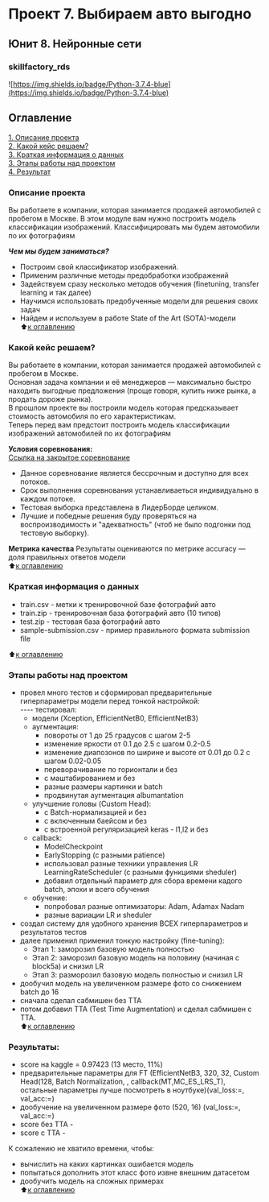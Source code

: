 # Проект 7. Выбираем авто выгодно  
## Юнит 8. Нейронные сети  
### skillfactory_rds  
![https://img.shields.io/badge/Python-3.7.4-blue](https://img.shields.io/badge/Python-3.7.4-blue)

## Оглавление  
[1. Описание проекта](https://github.com/alex-sokolov2011/skillfactory_rds/blob/master/module_7/README.md#Описание-проекта)  
[2. Какой кейс решаем?](https://github.com/alex-sokolov2011/skillfactory_rds/blob/master/module_7/README.md#Какой-кейс-решаем)  
[3. Краткая информация о данных](https://github.com/alex-sokolov2011/skillfactory_rds/blob/master/module_7/README.md#Краткая-информация-о-данных)  
[3. Этапы работы над проектом](https://github.com/alex-sokolov2011/skillfactory_rds/blob/master/module_7/README.md#Этапы-работы-над-проектом)  
[4. Результат](https://github.com/alex-sokolov2011/skillfactory_rds/blob/master/module_7/README.md#Результат)  

### Описание проекта  
Вы работаете в компании, которая занимается продажей автомобилей с пробегом в Москве. В этом модуле вам нужно построить модель классификации изображений. Классифицировать мы будем автомобили по их фотографиям  

***Чем мы будем заниматься?***  
- Построим свой классификатор изображений.
- Применим различные методы предобработки изображений
- Задействуем сразу несколько методов обучения (finetuning, transfer learning и так далее)
- Научимся использовать предобученные модели для решения своих задач
- Найдем и используем в работе State of the Art (SOTA)-модели  
:arrow_up:[к оглавлению](https://github.com/alex-sokolov2011/skillfactory_rds/blob/master/module_7/README.md#Оглавление)

### Какой кейс решаем?
Вы работаете в компании, которая занимается продажей автомобилей с пробегом в Москве.  
Основная задача компании и её менеджеров — максимально быстро находить выгодные предложения (проще говоря, купить ниже рынка, а продать дороже рынка).  
В прошлом проекте вы построили модель которая предсказывает стоимость автомобиля по его характеристикам.  
Теперь перед вам предстоит построить модель классификации изображений автомобилей по их фотографиям  

**Условия соревнования:**  
[Ссылка на закрытое соревнование](https://www.kaggle.com/c/sf-dl-car-classification)  
- Данное соревнование является бессрочным и доступно для всех потоков.
- Срок выполнения соревнования устанавливаеться индивидуально в каждом потоке.
- Тестовая выборка представлена в ЛидерБорде целиком.
- Лучшие и победные решения буду проверяться на воспроизводимость и "адекватность" (чтоб не было подгонки под тестовую выборку).

**Метрика качества**
Результаты оцениваются по метрике accuracy — доля правильных ответов модели  
:arrow_up:[к оглавлению](https://github.com/alex-sokolov2011/skillfactory_rds/blob/master/module_7/README.md#Оглавление)

### Краткая информация о данных
- train.csv - метки к тренировочной базе фотографий авто
- train.zip - тренировочная база фотографий авто (10 типов)
- test.zip - тестовая база фотографий авто
- sample-submission.csv - пример правильного формата submission file
  
:arrow_up:[к оглавлению](https://github.com/alex-sokolov2011/skillfactory_rds/blob/master/module_7/README.md#Оглавление)

### Этапы работы над проектом  

- провел много тестов и сформировал предварительные гиперпараметры модели перед тонкой настройкой:  
    ---- тестировал:
    - модели (Xception, EfficientNetB0, EfficientNetB3)
    - аугментация: 
      - повороты от 1 до 25 градусов с шагом 2-5
      - изменение яркости от 0.1 до 2.5 с шагом 0.2-0.5
      - изменение диапозонов по ширине и высоте от 0.01 до 0.2 с шагом 0.02-0.05
      - переворачивание по горионтали и без
      - с маштабированием и без
      - разные размеры картинки и batch
      - продвинутая аугментация albumantation
    - улучшение головы (Custom Head): 
      - с Batch-нормализацией и без
      - с включенным баейсом и без
      - с встроенной регуляризацией keras - l1,l2 и без
    - callback: 
      - ModelCheckpoint
      - EarlyStopping (с разными patience)
      - использовал разные техники управления LR LearningRateScheduler (с разными функциями sheduler)
      - добавил отдельный параметр для сбора времени кадого batch, эпохи и всего обучения
    - обучение:
      - попробовал разные оптимизаторы: Adam, Adamax Nadam
      - разные вариации LR и sheduler
- создал систему для удобного хранения ВСЕХ гиперпараметров и результатов тестов
- далее применил применил тонкую настройку (fine-tuning): 
  - Этап 1: заморозил базовую модель полностью
  - Этап 2: заморозил базовую модель на половину (начиная с block5a) и снизил LR
  - Этап 3: разморозил базовую модель полностью и снизил LR  
- дообучил модель на увеличенном размере фото со снижением batch до 16
- сначала сделал сабмишен без TTA
- потом добавил TTA (Test Time Augmentation) и сделал сабмишен с TTA.  
:arrow_up:[к оглавлению](https://github.com/alex-sokolov2011/skillfactory_rds/blob/master/module_7/README.md#Оглавление)

### Результаты:  
- score на kaggle = 0.97423 (13 место, 11%)  
- предварительные параметры для FT (EfficientNetB3, 320, 32, Custom Head(128, Batch Normalization, , callback(MT,MC_ES_LRS_T), остальные параметры лучше посмотреть в ноутбуке)(val_loss:=, val_acc:=)
- дообучение на увеличенном размере фото (520, 16) (val_loss:=, val_acc:=)
- score без TTA - 
- score c TTA - 

К сожалению не хватило времени, чтобы:
- вычислить на каких картинках ошибается модель
- попытаться дополнить этот класс фото извне внешним датасетом
- дообучить модель на сложных примерах  
:arrow_up:[к оглавлению](https://github.com/alex-sokolov2011/skillfactory_rds/blob/master/module_7/README.md#Оглавление)